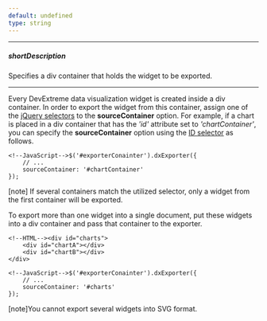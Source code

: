 ```yaml
---
default: undefined
type: string
---
```

---
##### shortDescription
Specifies a div container that holds the widget to be exported.

---
Every DevExtreme data visualization widget is created inside a div container. In order to export the widget from this container, assign one of the [jQuery selectors](https://api.jquery.com/category/selectors) to the **sourceContainer** option. For example, if a chart is placed in a div container that has the *'id'* attribute set to *'chartContainer'*, you can specify the **sourceContainer** option using the [ID selector](https://api.jquery.com/id-selector) as follows.

	<!--JavaScript-->$('#exporterConainter').dxExporter({
		// ...
		sourceContainer: '#chartContainer'
	});

[note] If several containers match the utilized selector, only a widget from the first container will be exported.

To export more than one widget into a single document, put these widgets into a div container and pass that container to the exporter.

	<!--HTML--><div id="charts">
		<div id="chartA"></div>
		<div id="chartB"></div>
	</div>

<!---->

	<!--JavaScript-->$('#exporterConainter').dxExporter({
		// ...
		sourceContainer: '#charts'
	});

[note]You cannot export several widgets into SVG format.